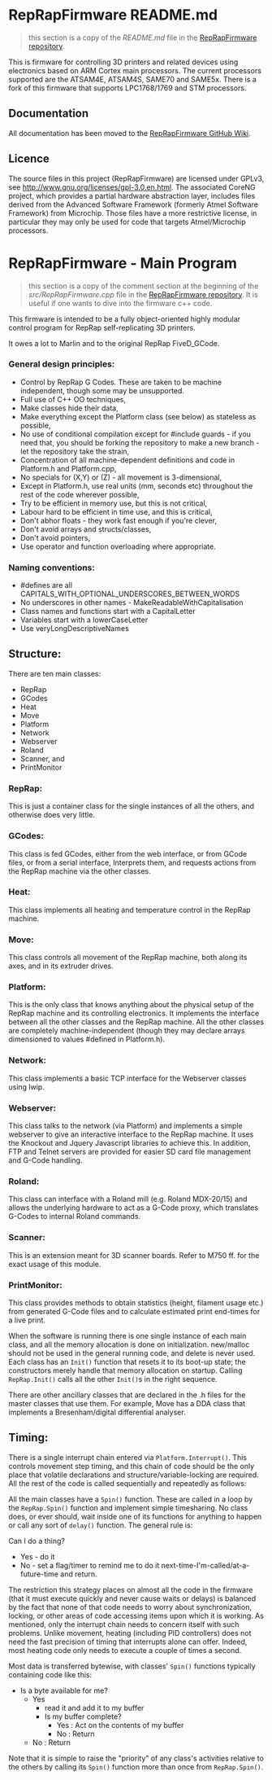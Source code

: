 # RepRapFirmware README.md
> this section is a copy of the *README.md* file in the [RepRapFirmware repository](https://github.com/Duet3D/RepRapFirmware).

This is firmware for controlling 3D printers and related devices using electronics based on ARM Cortex main processors. The current processors supported are the ATSAM4E, ATSAM4S, SAME70 and SAME5x. There is a fork of this firmware that supports LPC1768/1769 and STM processors.

## Documentation
All documentation has been moved to the [RepRapFirmware GitHub Wiki](https://github.com/Duet3D/RepRapFirmware/wiki).

## Licence
The source files in this project (RepRapFirmware) are licensed under GPLv3, see http://www.gnu.org/licenses/gpl-3.0.en.html. The associated CoreNG project, which provides a partial hardware abstraction layer, includes files derived from the Advanced Software Framework (formerly Atmel Software Framework) from Microchip. Those files have a more restrictive license, in particular they may only be used for code that targets Atmel/Microchip processors.

# RepRapFirmware - Main Program
> this section is a copy of the comment section at the beginning of the *src/RepRapFirmware.cpp* file in the [RepRapFirmware repository](https://github.com/Duet3D/RepRapFirmware). It is useful if one wants to dive into the firmware c++ code.

This firmware is intended to be a fully object-oriented highly modular control program for
RepRap self-replicating 3D printers.

It owes a lot to Marlin and to the original RepRap FiveD_GCode.

### General design principles:

  * Control by RepRap G Codes.  These are taken to be machine independent, though some may be unsupported.
  * Full use of C++ OO techniques,
  * Make classes hide their data,
  * Make everything except the Platform class (see below) as stateless as possible,
  * No use of conditional compilation except for #include guards - if you need that, you should be
       forking the repository to make a new branch - let the repository take the strain,
  * Concentration of all machine-dependent definitions and code in Platform.h and Platform.cpp,
  * No specials for (X,Y) or (Z) - all movement is 3-dimensional,
  * Except in Platform.h, use real units (mm, seconds etc) throughout the rest of the code wherever possible,
  * Try to be efficient in memory use, but this is not critical,
  * Labour hard to be efficient in time use, and this is critical,
  * Don't abhor floats - they work fast enough if you're clever,
  * Don't avoid arrays and structs/classes,
  * Don't avoid pointers,
  * Use operator and function overloading where appropriate.


### Naming conventions:

  * #defines are all CAPITALS_WITH_OPTIONAL_UNDERSCORES_BETWEEN_WORDS
  * No underscores in other names - MakeReadableWithCapitalisation
  * Class names and functions start with a CapitalLetter
  * Variables start with a lowerCaseLetter
  * Use veryLongDescriptiveNames


## Structure:

There are ten main classes:

  * RepRap
  * GCodes
  * Heat
  * Move
  * Platform
  * Network
  * Webserver
  * Roland
  * Scanner, and
  * PrintMonitor

### RepRap:

This is just a container class for the single instances of all the others, and otherwise does very little.

### GCodes:

This class is fed GCodes, either from the web interface, or from GCode files, or from a serial interface,
Interprets them, and requests actions from the RepRap machine via the other classes.

### Heat:

This class implements all heating and temperature control in the RepRap machine.

### Move:

This class controls all movement of the RepRap machine, both along its axes, and in its extruder drives.

### Platform:

This is the only class that knows anything about the physical setup of the RepRap machine and its
controlling electronics.  It implements the interface between all the other classes and the RepRap machine.
All the other classes are completely machine-independent (though they may declare arrays dimensioned
to values #defined in Platform.h).

### Network:

This class implements a basic TCP interface for the Webserver classes using lwip.

### Webserver:

This class talks to the network (via Platform) and implements a simple webserver to give an interactive
interface to the RepRap machine.  It uses the Knockout and Jquery Javascript libraries to achieve this.
In addition, FTP and Telnet servers are provided for easier SD card file management and G-Code handling.

### Roland:

This class can interface with a Roland mill (e.g. Roland MDX-20/15) and allows the underlying hardware
to act as a G-Code proxy, which translates G-Codes to internal Roland commands.

### Scanner:
This is an extension meant for 3D scanner boards. Refer to M750 ff. for the exact usage of this module.

### PrintMonitor:

This class provides methods to obtain statistics (height, filament usage etc.) from generated G-Code
files and to calculate estimated print end-times for a live print.


When the software is running there is one single instance of each main class, and all the memory allocation is
done on initialization.  new/malloc should not be used in the general running code, and delete is never
used.  Each class has an `Init()` function that resets it to its boot-up state; the constructors merely handle
that memory allocation on startup.  Calling `RepRap.Init()` calls all the other `Init()`s in the right sequence.

There are other ancillary classes that are declared in the .h files for the master classes that use them.  For
example, Move has a DDA class that implements a Bresenham/digital differential analyser.


## Timing:

There is a single interrupt chain entered via `Platform.Interrupt()`.  This controls movement step timing, and
this chain of code should be the only place that volatile declarations and structure/variable-locking are
required.  All the rest of the code is called sequentially and repeatedly as follows:

All the main classes have a `Spin()` function.  These are called in a loop by the `RepRap.Spin()` function and implement
simple timesharing.  No class does, or ever should, wait inside one of its functions for anything to happen or call
any sort of `delay()` function.  The general rule is:

  Can I do a thing?
  -  Yes - do it
  -  No - set a flag/timer to remind me to do it next-time-I'm-called/at-a-future-time and return.

The restriction this strategy places on almost all the code in the firmware (that it must execute quickly and
never cause waits or delays) is balanced by the fact that none of that code needs to worry about synchronization,
locking, or other areas of code accessing items upon which it is working.  As mentioned, only the interrupt
chain needs to concern itself with such problems.  Unlike movement, heating (including PID controllers) does
not need the fast precision of timing that interrupts alone can offer.  Indeed, most heating code only needs
to execute a couple of times a second.

Most data is transferred bytewise, with classes' `Spin()` functions typically containing code like this:

- Is a byte available for me?
    - Yes
        - read it and add it to my buffer
        - Is my buffer complete?
            * Yes : Act on the contents of my buffer
            * No : Return
    - No : Return

Note that it is simple to raise the "priority" of any class's activities relative to the others by calling its
`Spin()` function more than once from `RepRap.Spin()`.
